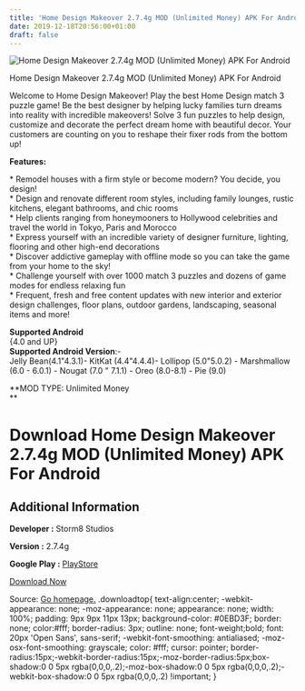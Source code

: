```yaml
---
title: 'Home Design Makeover 2.7.4g MOD (Unlimited Money) APK For Android'
date: 2019-12-18T20:56:00+01:00
draft: false
---
```


![Home Design Makeover 2.7.4g MOD (Unlimited Money) APK For Android](https://i0.wp.com/apkhome.net/wp-content/uploads/2019/12/Home-Design-Makeover-2.7.4g-MOD-Unlimited-Money.png "Home Design Makeover 2.7.4g MOD (Unlimited Money) APK For Android")

  

Home Design Makeover 2.7.4g MOD (Unlimited Money) APK For Android

Welcome to Home Design Makeover! Play the best Home Design match 3 puzzle game! Be the best designer by helping lucky families turn dreams into reality with incredible makeovers! Solve 3 fun puzzles to help design, customize and decorate the perfect dream home with beautiful decor. Your customers are counting on you to reshape their fixer rods from the bottom up!

**Features:**

\* Remodel houses with a firm style or become modern? You decide, you design!  
\* Design and renovate different room styles, including family lounges, rustic kitchens, elegant bathrooms, and chic rooms  
\* Help clients ranging from honeymooners to Hollywood celebrities and travel the world in Tokyo, Paris and Morocco  
\* Express yourself with an incredible variety of designer furniture, lighting, flooring and other high-end decorations  
\* Discover addictive gameplay with offline mode so you can take the game from your home to the sky!  
\* Challenge yourself with over 1000 match 3 puzzles and dozens of game modes for endless relaxing fun  
\* Frequent, fresh and free content updates with new interior and exterior design challenges, floor plans, outdoor gardens, landscaping, seasonal items and more!

**Supported Android**  
{4.0 and UP}  
**Supported Android Version**:-  
Jelly Bean(4.1"4.3.1)- KitKat (4.4"4.4.4)- Lollipop (5.0"5.0.2) - Marshmallow (6.0 - 6.0.1) - Nougat (7.0 " 7.1.1) - Oreo (8.0-8.1) - Pie (9.0)

**MOD TYPE: Unlimited Money  
**

Download Home Design Makeover 2.7.4g MOD (Unlimited Money) APK For Android
==========================================================================

Additional Information
----------------------

**Developer :** Storm8 Studios

**Version :** 2.7.4g

**Google Play :** [PlayStore](https://play.google.com/store/apps/details?id=in.loop.hdmakeover)

  

[Download Now](https://store4app.co/post/home-design-makeover-2-7-4g-mod-unlimited-money-apk-for-android_1576677733)

  
Source: [Go homepage.](https://store4app.co/post/home-design-makeover-2-7-4g-mod-unlimited-money-apk-for-android_1576677733) .downloadtop{ text-align:center; -webkit-appearance: none; -moz-appearance: none; appearance: none; width: 100%; padding: 9px 9px 11px 13px; background-color: #0EBD3F; border: none; color:#fff; border-radius: 3px; outline: none; font-weight;bold; font: 20px 'Open Sans', sans-serif; -webkit-font-smoothing: antialiased; -moz-osx-font-smoothing: grayscale; color: #fff; cursor: pointer; border-radius:15px;-webkit-border-radius:15px;-moz-border-radius:5px;box-shadow:0 0 5px rgba(0,0,0,.2);-moz-box-shadow:0 0 5px rgba(0,0,0,.2);-webkit-box-shadow:0 0 5px rgba(0,0,0,.2) !important; }